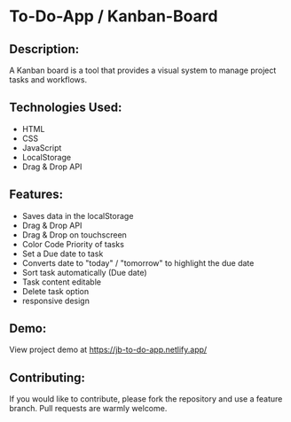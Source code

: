 # To-Do-App / Kanban-Board 

## Description:
A Kanban board is a tool that provides a visual system to manage project tasks and workflows. 

## Technologies Used:
* HTML
* CSS
* JavaScript
* LocalStorage
* Drag & Drop API

## Features:
* Saves data in the localStorage
* Drag & Drop API
* Drag & Drop on touchscreen
* Color Code Priority of tasks
* Set a Due date to task
* Converts date to "today" / "tomorrow" to highlight the due date
* Sort task automatically (Due date)
* Task content editable
* Delete task option
* responsive design

## Demo:
View project demo at https://jb-to-do-app.netlify.app/

## Contributing:
If you would like to contribute, please fork the repository and use a feature branch. Pull requests are warmly welcome.

